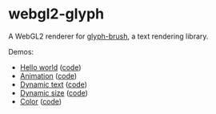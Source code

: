 # webgl2-glyph

A WebGL2 renderer for [glyph-brush](https://github.com/alexheretic/glyph-brush/tree/master/glyph-brush), a text rendering library.

Demos:
- [Hello world](https://paulgb.github.io/webgl2-glyph/hello-world/) ([code](https://github.com/paulgb/webgl2-glyph/blob/main/demos/hello-world/src/main.rs))
- [Animation](https://paulgb.github.io/webgl2-glyph/animation/) ([code](https://github.com/paulgb/webgl2-glyph/blob/main/demos/animation/src/main.rs))
- [Dynamic text](https://paulgb.github.io/webgl2-glyph/dynamic/) ([code](https://github.com/paulgb/webgl2-glyph/blob/main/demos/dynamic/src/main.rs))
- [Dynamic size](https://paulgb.github.io/webgl2-glyph/dynamic-size/) ([code](https://github.com/paulgb/webgl2-glyph/blob/main/demos/dynamic-size/src/main.rs))
- [Color](https://paulgb.github.io/webgl2-glyph/color/) ([code](https://github.com/paulgb/webgl2-glyph/blob/main/demos/color/src/main.rs))
